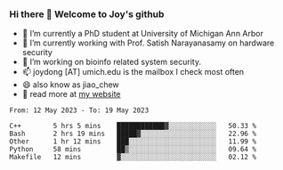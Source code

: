 ### Hi there 👋 Welcome to Joy's github

- 🔭 I’m currently a PhD student at University of Michigan Ann Arbor
- 🌱 I’m currently working with Prof. Satish Narayanasamy on hardware security
- 👯 I’m working on bioinfo related system security. 
- 📫 joydong [AT] umich.edu is the mailbox I check most often
- 😄 also know as jiao_chew
- 💬 read more at [my website](https://joydddd.github.io/)
<!--START_SECTION:waka-->

```text
From: 12 May 2023 - To: 19 May 2023

C++        5 hrs 5 mins    ████████████▓░░░░░░░░░░░░   50.33 %
Bash       2 hrs 19 mins   █████▓░░░░░░░░░░░░░░░░░░░   22.96 %
Other      1 hr 12 mins    ███░░░░░░░░░░░░░░░░░░░░░░   11.99 %
Python     58 mins         ██▒░░░░░░░░░░░░░░░░░░░░░░   09.64 %
Makefile   12 mins         ▓░░░░░░░░░░░░░░░░░░░░░░░░   02.12 %
```

<!--END_SECTION:waka-->

